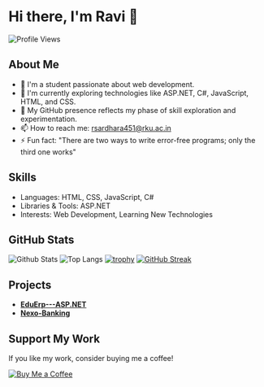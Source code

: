 # Hi there, I'm Ravi 👋

![Profile Views](https://komarev.com/ghpvc/?username=MrRavi246&style=flat-square)

## About Me

- 🌱 I'm a student passionate about web development.
- 🔭 I'm currently exploring technologies like ASP.NET, C#, JavaScript, HTML, and CSS.
- 🤔 My GitHub presence reflects my phase of skill exploration and experimentation.
- 📫 How to reach me: [rsardhara451@rku.ac.in](mailto:rsardhara451@rku.ac.in)
- ⚡ Fun fact: "There are two ways to write error-free programs; only the third one works"
  
## Skills
- Languages: HTML, CSS, JavaScript, C#
- Libraries & Tools: ASP.NET
- Interests: Web Development, Learning New Technologies

## GitHub Stats
![Github Stats](https://github-readme-stats.vercel.app/api?username=MrRavi246&show_icons=true&title_color=00BFFF&icon_color=00BFFF&text_color=FFFFFF&bg_color=000000)
![Top Langs](https://github-readme-stats.vercel.app/api/top-langs/?username=MrRavi246&title_color=00BFFF&text_color=FFFFFF&bg_color=000000)
[![trophy](https://github-profile-trophy.vercel.app/?username=MrRavi246&theme=onestar&title=Stars,Followers,Commits,PullRequest,Issues,Repositories&no-frame=true&no-bg=true&title_color=00BFFF&text_color=FFFFFF&bg_color=000000)](https://github.com/MrRavi246)
[![GitHub Streak](https://streak-stats.demolab.com/?user=MrRavi246&theme=black-ice&ring=00BFFF&fire=00BFFF&currStreakLabel=00BFFF&background=000000&stroke=FFFFFF&sideNums=FFFFFF&currStreakNum=FFFFFF&sideLabels=FFFFFF)](https://git.io/streak-stats)


## Projects
- [**EduErp---ASP.NET**](https://github.com/MrRavi246/EduErp---ASP.NET)
- [**Nexo-Banking**](https://github.com/MrRavi246/Nexo-Banking)

## Support My Work

If you like my work, consider buying me a coffee!

[![Buy Me a Coffee](https://img.shields.io/badge/-Buy%20Me%20a%20Coffee-orange?style=flat-square&logo=buy-me-a-coffee&logoColor=white&link=https://www.buymeacoffee.com/mrravi246)](https://www.buymeacoffee.com/mrravi246)
